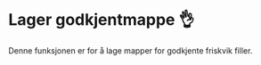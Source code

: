 # Lager godkjentmappe :ok_hand:
Denne funksjonen er for å lage mapper for godkjente friskvik filler.
